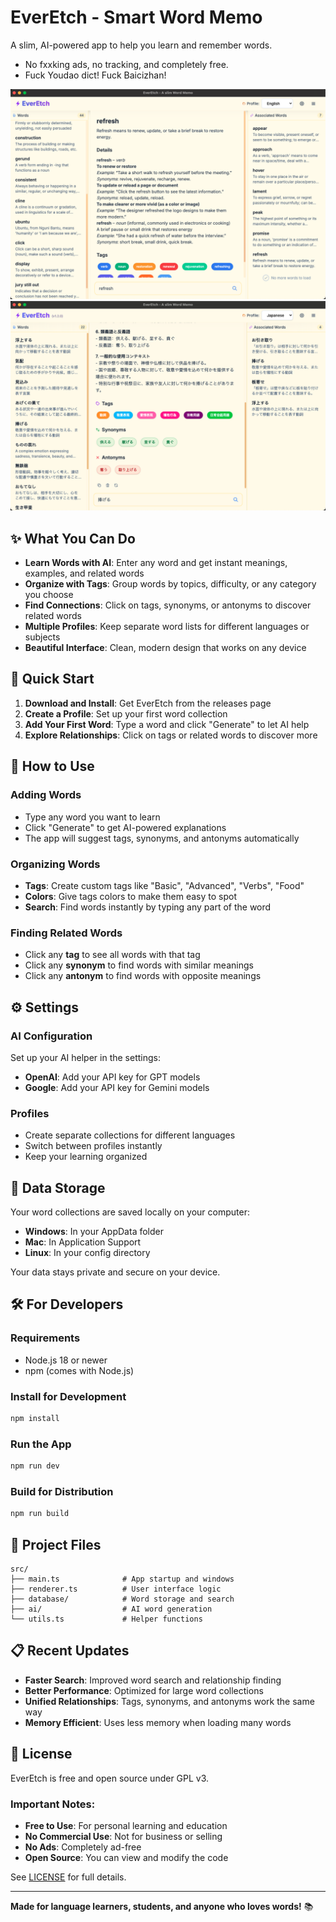 # EverEtch - Smart Word Memo

A slim, AI-powered app to help you learn and remember words.

- No fxxking ads, no tracking, and completely free.
- Fuck Youdao dict! Fuck Baicizhan!

![UI Screenshot](screenshots/UI_EN.png)
![UI Screenshot](screenshots/UI_JP.png)

## ✨ What You Can Do

- **Learn Words with AI**: Enter any word and get instant meanings, examples, and related words
- **Organize with Tags**: Group words by topics, difficulty, or any category you choose
- **Find Connections**: Click on tags, synonyms, or antonyms to discover related words
- **Multiple Profiles**: Keep separate word lists for different languages or subjects
- **Beautiful Interface**: Clean, modern design that works on any device

## 🚀 Quick Start

1. **Download and Install**: Get EverEtch from the releases page
2. **Create a Profile**: Set up your first word collection
3. **Add Your First Word**: Type a word and click "Generate" to let AI help
4. **Explore Relationships**: Click on tags or related words to discover more

## 📱 How to Use

### Adding Words
- Type any word you want to learn
- Click "Generate" to get AI-powered explanations
- The app will suggest tags, synonyms, and antonyms automatically

### Organizing Words
- **Tags**: Create custom tags like "Basic", "Advanced", "Verbs", "Food"
- **Colors**: Give tags colors to make them easy to spot
- **Search**: Find words instantly by typing any part of the word

### Finding Related Words
- Click any **tag** to see all words with that tag
- Click any **synonym** to find words with similar meanings
- Click any **antonym** to find words with opposite meanings

## ⚙️ Settings

### AI Configuration
Set up your AI helper in the settings:
- **OpenAI**: Add your API key for GPT models
- **Google**: Add your API key for Gemini models

### Profiles
- Create separate collections for different languages
- Switch between profiles instantly
- Keep your learning organized

## 💾 Data Storage

Your word collections are saved locally on your computer:
- **Windows**: In your AppData folder
- **Mac**: In Application Support
- **Linux**: In your config directory

Your data stays private and secure on your device.

## 🛠️ For Developers

### Requirements
- Node.js 18 or newer
- npm (comes with Node.js)

### Install for Development
```bash
npm install
```

### Run the App
```bash
npm run dev
```

### Build for Distribution
```bash
npm run build
```

## 📂 Project Files

```
src/
├── main.ts              # App startup and windows
├── renderer.ts          # User interface logic
├── database/            # Word storage and search
├── ai/                  # AI word generation
└── utils.ts             # Helper functions
```

## 📋 Recent Updates

- **Faster Search**: Improved word search and relationship finding
- **Better Performance**: Optimized for large word collections
- **Unified Relationships**: Tags, synonyms, and antonyms work the same way
- **Memory Efficient**: Uses less memory when loading many words

## 📄 License

EverEtch is free and open source under GPL v3.

### Important Notes:
- **Free to Use**: For personal learning and education
- **No Commercial Use**: Not for business or selling
- **No Ads**: Completely ad-free
- **Open Source**: You can view and modify the code

See [LICENSE](LICENSE) for full details.

---

**Made for language learners, students, and anyone who loves words!** 📚
